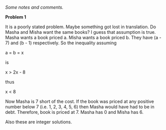 _Some notes and comments._

**Problem 1**

It is a poorly stated problem. Maybe something got lost in translation. Do Masha and Misha want the same books? I guess that assumption is true.
Masha wants a book priced a. Misha wants a book priced b. They have (a - 7) and (b - 1) respectively.
So the inequality assuming

a = b = x

is

x > 2x - 8

thus

x < 8

Now Masha is 7 short of the cost. If the book was priced at any positive number below 7 (i.e. 1, 2, 3, 4, 5, 6) then Masha would have had to be in debt.
Therefore, book is priced at 7. Masha has 0 and Misha has 6.

Also these are integer solutions.
